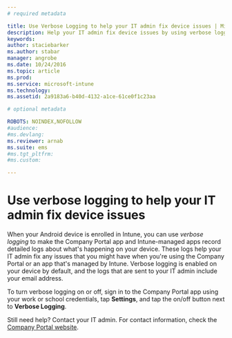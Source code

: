```yaml
---
# required metadata

title: Use Verbose Logging to help your IT admin fix device issues | Microsoft Intune
description: Help your IT admin fix device issues by using verbose logging
keywords:
author: staciebarkerms.author: stabar
manager: angrobe
ms.date: 10/24/2016
ms.topic: article
ms.prod:
ms.service: microsoft-intune
ms.technology:
ms.assetid: 2a9183a6-b40d-4132-a1ce-61ce0f1c23aa

# optional metadata

ROBOTS: NOINDEX,NOFOLLOW
#audience:
#ms.devlang:
ms.reviewer: arnab
ms.suite: ems
#ms.tgt_pltfrm:
#ms.custom:

---
```



# Use verbose logging to help your IT admin fix device issues

When your Android device is enrolled in Intune, you can use *verbose logging* to make the Company Portal app and Intune-managed apps record detailed logs about what's happening on your device. These logs help your IT admin fix any issues that you might have when you're using the Company Portal or an app that's managed by Intune. Verbose logging is enabled on your device  by default, and the  logs that are sent to your IT admin include your email address.

To turn verbose logging on or off, sign in to the Company Portal app using your work or school credentials, tap **Settings**, and tap the on/off button next to **Verbose Logging**.

Still need help? Contact your IT admin. For contact information, check the [Company Portal website](http://portal.manage.microsoft.com).
